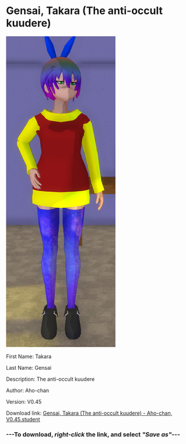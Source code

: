 # Gensai, Takara (The anti-occult kuudere)

<img src = "https://raw.githubusercontent.com/Arbiter1223/Daigaku-Gurashi-Custom-Students/master/Students/Files/Gensai%2C%20Takara%20(The%20anti-occult%20kuudere).png">

First Name: Takara

Last Name: Gensai

Description: The anti-occult kuudere

Author: Aho-chan

Version: V0.45

Download link: <a href="https://raw.githubusercontent.com/Arbiter1223/Daigaku-Gurashi-Custom-Students/master/Students/Files/Gensai%2C%20Takara%20(The%20anti-occult%20kuudere)%20-%20Aho-chan%2C%20V0.45.student">Gensai, Takara (The anti-occult kuudere) - Aho-chan, V0.45.student</a>

### ---**To download, _right-click_ the link, and select _"Save as"_**---
